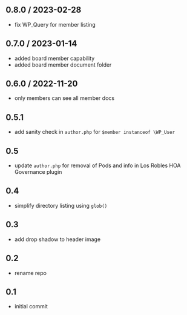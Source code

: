 ## 0.8.0 / 2023-02-28
* fix WP_Query for member listing

## 0.7.0 / 2023-01-14
* added board member capability
* added board member document folder

## 0.6.0 / 2022-11-20
* only members can see all member docs

## 0.5.1
* add sanity check in `author.php` for `$member instanceof \WP_User`

## 0.5
* update `author.php` for removal of Pods and info in Los Robles HOA Governance plugin

## 0.4
* simplify directory listing using `glob()`

## 0.3
* add drop shadow to header image

## 0.2
* rename repo

## 0.1
* initial commit
